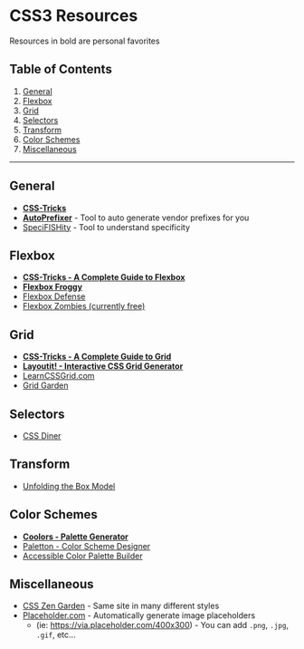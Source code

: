 # CSS3 Resources

Resources in bold are personal favorites

## Table of Contents

1. [General](#general)
1. [Flexbox](#flexbox)
1. [Grid](#grid)
1. [Selectors](#selectors)
1. [Transform](#transform)
1. [Color Schemes](#color-schemes)
1. [Miscellaneous](#miscellaneous)

---

## General

- [**CSS-Tricks**](https://css-tricks.com/)
- [**AutoPrefixer**](https://css-tricks.com/autoprefixer/) - Tool to auto generate vendor prefixes for you
- [SpeciFISHity](http://www.specifishity.com/) - Tool to understand specificity

## Flexbox

- [**CSS-Tricks - A Complete Guide to Flexbox**](https://css-tricks.com/snippets/css/a-guide-to-flexbox/)
- [**Flexbox Froggy**](https://flexboxfroggy.com/)
- [Flexbox Defense](http://www.flexboxdefense.com/)
- [Flexbox Zombies (currently free)](https://flexboxzombies.com/)

## Grid

- [**CSS-Tricks - A Complete Guide to Grid**](https://css-tricks.com/snippets/css/complete-guide-grid/)
- [**Layoutit! - Interactive CSS Grid Generator**](https://grid.layoutit.com/)
- [LearnCSSGrid.com](https://learncssgrid.com/)
- [Grid Garden](https://cssgridgarden.com/)

## Selectors

- [CSS Diner](https://flukeout.github.io/)

## Transform

- [Unfolding the Box Model](https://rupl.github.io/unfold/)

## Color Schemes

- [**Coolors - Palette Generator**](https://coolors.co/generate)
- [Paletton - Color Scheme Designer](https://paletton.com/)
- [Accessible Color Palette Builder](https://toolness.github.io/accessible-color-matrix/)

## Miscellaneous

- [CSS Zen Garden](http://csszengarden.com/) - Same site in many different styles
- [Placeholder.com](https://placeholder.com/) - Automatically generate image placeholders
  - (ie: https://via.placeholder.com/400x300) - You can add `.png`, `.jpg`, `.gif`, etc...
